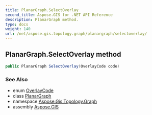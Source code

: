 ```yaml
---
title: PlanarGraph.SelectOverlay
second_title: Aspose.GIS for .NET API Reference
description: PlanarGraph method. 
type: docs
weight: 140
url: /net/aspose.gis.topology.graph/planargraph/selectoverlay/
---
```

## PlanarGraph.SelectOverlay method

```csharp
public PlanarGraph SelectOverlay(OverlayCode code)
```

### See Also

* enum [OverlayCode](../../overlaycode/)
* class [PlanarGraph](../)
* namespace [Aspose.Gis.Topology.Graph](../../planargraph/)
* assembly [Aspose.GIS](../../../)


